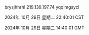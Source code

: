 brysjhhrhl 219.139.197.74 yqqlmgsycl

2024年 10月 29日 星期二 22:40:01 CST

2024年 10月 29日 星期二 14:40:01 GMT
